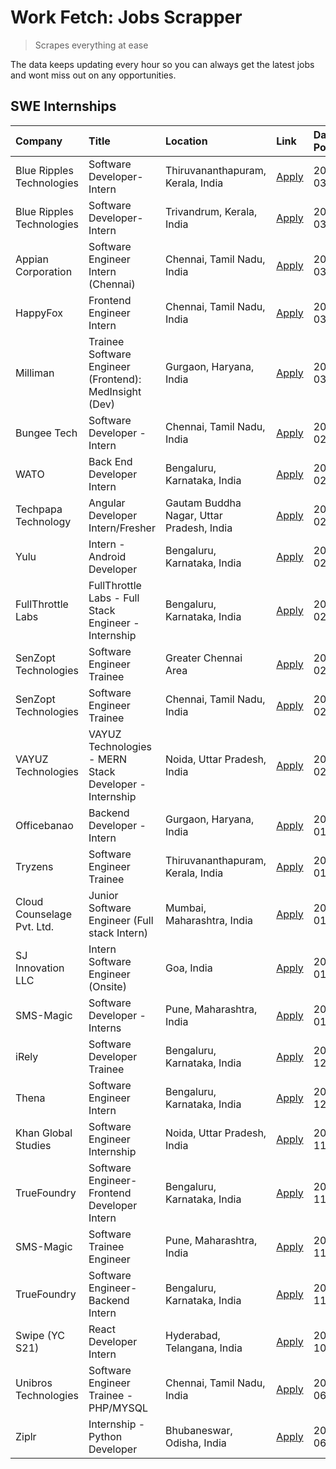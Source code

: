 # Work Fetch: Jobs Scrapper
> Scrapes everything at ease

The data keeps updating every hour so you can always get the latest jobs and wont miss out on any opportunities.

## SWE Internships
<!--START_SECTION:workfetch-->
| Company                    | Title                                                  | Location                                  | Link                                                                                                                                                                                                                                                                           | Date Posted   |
|:---------------------------|:-------------------------------------------------------|:------------------------------------------|:-------------------------------------------------------------------------------------------------------------------------------------------------------------------------------------------------------------------------------------------------------------------------------|:--------------|
| Blue Ripples Technologies  | Software Developer- Intern                             | Thiruvananthapuram, Kerala, India         | [Apply](https://in.linkedin.com/jobs/view/software-developer-intern-at-blue-ripples-technologies-3850505983?position=17&pageNum=0&refId=vTtZ2Z%2BdT2qqC3evuf%2F5UQ%3D%3D&trackingId=N7WxiS79ld7XDydSkpBjEA%3D%3D&trk=public_jobs_jserp-result_search-card)                     | 2024-03-09    |
| Blue Ripples Technologies  | Software Developer- Intern                             | Trivandrum, Kerala, India                 | [Apply](https://in.linkedin.com/jobs/view/software-developer-intern-at-blue-ripples-technologies-3850694934?position=16&pageNum=0&refId=vTtZ2Z%2BdT2qqC3evuf%2F5UQ%3D%3D&trackingId=um2wA74deZsuJvv75V4tng%3D%3D&trk=public_jobs_jserp-result_search-card)                     | 2024-03-08    |
| Appian Corporation         | Software Engineer Intern (Chennai)                     | Chennai, Tamil Nadu, India                | [Apply](https://in.linkedin.com/jobs/view/software-engineer-intern-chennai-at-appian-corporation-3848335036?position=23&pageNum=0&refId=vTtZ2Z%2BdT2qqC3evuf%2F5UQ%3D%3D&trackingId=XXl9jfyRBI7y9eBG%2FUTkbQ%3D%3D&trk=public_jobs_jserp-result_search-card)                   | 2024-03-07    |
| HappyFox                   | Frontend Engineer Intern                               | Chennai, Tamil Nadu, India                | [Apply](https://in.linkedin.com/jobs/view/frontend-engineer-intern-at-happyfox-3848357951?position=36&pageNum=0&refId=vTtZ2Z%2BdT2qqC3evuf%2F5UQ%3D%3D&trackingId=ohjum4F0fhELw0v1J%2BL3dA%3D%3D&trk=public_jobs_jserp-result_search-card)                                     | 2024-03-07    |
| Milliman                   | Trainee Software Engineer (Frontend): MedInsight (Dev) | Gurgaon, Haryana, India                   | [Apply](https://in.linkedin.com/jobs/view/trainee-software-engineer-frontend-medinsight-dev-at-milliman-3792874280?position=5&pageNum=0&refId=vTtZ2Z%2BdT2qqC3evuf%2F5UQ%3D%3D&trackingId=nNNK1svi%2FGfqHl3y1X8kLA%3D%3D&trk=public_jobs_jserp-result_search-card)             | 2024-03-01    |
| Bungee Tech                | Software Developer - Intern                            | Chennai, Tamil Nadu, India                | [Apply](https://in.linkedin.com/jobs/view/software-developer-intern-at-bungee-tech-3842220746?position=41&pageNum=0&refId=vTtZ2Z%2BdT2qqC3evuf%2F5UQ%3D%3D&trackingId=emHkbLmZSWSZe%2Bz19ijw4w%3D%3D&trk=public_jobs_jserp-result_search-card)                                 | 2024-02-28    |
| WATO                       | Back End Developer Intern                              | Bengaluru, Karnataka, India               | [Apply](https://in.linkedin.com/jobs/view/back-end-developer-intern-at-wato-3834852920?position=56&pageNum=0&refId=vTtZ2Z%2BdT2qqC3evuf%2F5UQ%3D%3D&trackingId=9vNoV49X6ArozH5gFl4zuw%3D%3D&trk=public_jobs_jserp-result_search-card)                                          | 2024-02-26    |
| Techpapa Technology        | Angular Developer Intern/Fresher                       | Gautam Buddha Nagar, Uttar Pradesh, India | [Apply](https://in.linkedin.com/jobs/view/angular-developer-intern-fresher-at-techpapa-technology-3834305862?position=49&pageNum=0&refId=vTtZ2Z%2BdT2qqC3evuf%2F5UQ%3D%3D&trackingId=R1T%2FJ%2BEY2jpvLEDtlv0ryw%3D%3D&trk=public_jobs_jserp-result_search-card)                | 2024-02-20    |
| Yulu                       | Intern - Android Developer                             | Bengaluru, Karnataka, India               | [Apply](https://in.linkedin.com/jobs/view/intern-android-developer-at-yulu-3834459982?position=40&pageNum=0&refId=vTtZ2Z%2BdT2qqC3evuf%2F5UQ%3D%3D&trackingId=7Xk3o%2FwiFuXztacbFaBfaw%3D%3D&trk=public_jobs_jserp-result_search-card)                                         | 2024-02-19    |
| FullThrottle Labs          | FullThrottle Labs - Full Stack Engineer - Internship   | Bengaluru, Karnataka, India               | [Apply](https://in.linkedin.com/jobs/view/fullthrottle-labs-full-stack-engineer-internship-at-fullthrottle-labs-3829636016?position=45&pageNum=0&refId=vTtZ2Z%2BdT2qqC3evuf%2F5UQ%3D%3D&trackingId=sKmIZxz77JvhG6t1Bg%2F9vg%3D%3D&trk=public_jobs_jserp-result_search-card)    | 2024-02-17    |
| SenZopt Technologies       | Software Engineer Trainee                              | Greater Chennai Area                      | [Apply](https://in.linkedin.com/jobs/view/software-engineer-trainee-at-senzopt-technologies-3827688781?position=25&pageNum=0&refId=vTtZ2Z%2BdT2qqC3evuf%2F5UQ%3D%3D&trackingId=UC2nIs3WpNNrCnFmYiGDtg%3D%3D&trk=public_jobs_jserp-result_search-card)                          | 2024-02-12    |
| SenZopt Technologies       | Software Engineer Trainee                              | Chennai, Tamil Nadu, India                | [Apply](https://in.linkedin.com/jobs/view/software-engineer-trainee-at-senzopt-technologies-3827686880?position=37&pageNum=0&refId=vTtZ2Z%2BdT2qqC3evuf%2F5UQ%3D%3D&trackingId=UqWoT5xlhy2zvx8MF2b%2FmA%3D%3D&trk=public_jobs_jserp-result_search-card)                        | 2024-02-12    |
| VAYUZ Technologies         | VAYUZ Technologies - MERN Stack Developer - Internship | Noida, Uttar Pradesh, India               | [Apply](https://in.linkedin.com/jobs/view/vayuz-technologies-mern-stack-developer-internship-at-vayuz-technologies-3822619356?position=51&pageNum=0&refId=vTtZ2Z%2BdT2qqC3evuf%2F5UQ%3D%3D&trackingId=tWFFH7MEEiAbjYZrfdw7hQ%3D%3D&trk=public_jobs_jserp-result_search-card)   | 2024-02-10    |
| Officebanao                | Backend Developer - Intern                             | Gurgaon, Haryana, India                   | [Apply](https://in.linkedin.com/jobs/view/backend-developer-intern-at-officebanao-3814263731?position=20&pageNum=0&refId=vTtZ2Z%2BdT2qqC3evuf%2F5UQ%3D%3D&trackingId=eRvhBSJAePTCKdEjv3C5Mw%3D%3D&trk=public_jobs_jserp-result_search-card)                                    | 2024-01-31    |
| Tryzens                    | Software Engineer Trainee                              | Thiruvananthapuram, Kerala, India         | [Apply](https://in.linkedin.com/jobs/view/software-engineer-trainee-at-tryzens-3809363491?position=29&pageNum=0&refId=vTtZ2Z%2BdT2qqC3evuf%2F5UQ%3D%3D&trackingId=%2B%2Bp3Gw7VYKi0l7Vekmvviw%3D%3D&trk=public_jobs_jserp-result_search-card)                                   | 2024-01-18    |
| Cloud Counselage Pvt. Ltd. | Junior Software Engineer (Full stack Intern)           | Mumbai, Maharashtra, India                | [Apply](https://in.linkedin.com/jobs/view/junior-software-engineer-full-stack-intern-at-cloud-counselage-pvt-ltd-3803132814?position=21&pageNum=0&refId=vTtZ2Z%2BdT2qqC3evuf%2F5UQ%3D%3D&trackingId=dUQpDQI%2B%2BnF4knDIzfAnbQ%3D%3D&trk=public_jobs_jserp-result_search-card) | 2024-01-11    |
| SJ Innovation LLC          | Intern Software Engineer (Onsite)                      | Goa, India                                | [Apply](https://in.linkedin.com/jobs/view/intern-software-engineer-onsite-at-sj-innovation-llc-3799959011?position=32&pageNum=0&refId=vTtZ2Z%2BdT2qqC3evuf%2F5UQ%3D%3D&trackingId=qbhUJXjDqp5pTssgXIHlNA%3D%3D&trk=public_jobs_jserp-result_search-card)                       | 2024-01-11    |
| SMS-Magic                  | Software Developer -Interns                            | Pune, Maharashtra, India                  | [Apply](https://in.linkedin.com/jobs/view/software-developer-interns-at-sms-magic-3799485343?position=26&pageNum=0&refId=vTtZ2Z%2BdT2qqC3evuf%2F5UQ%3D%3D&trackingId=vBXeML0ZN2P4gLv3l6GjKQ%3D%3D&trk=public_jobs_jserp-result_search-card)                                    | 2024-01-05    |
| iRely                      | Software Developer Trainee                             | Bengaluru, Karnataka, India               | [Apply](https://in.linkedin.com/jobs/view/software-developer-trainee-at-irely-3801577534?position=9&pageNum=0&refId=vTtZ2Z%2BdT2qqC3evuf%2F5UQ%3D%3D&trackingId=jvJkURHhyhHV%2Fqy7ECCN6Q%3D%3D&trk=public_jobs_jserp-result_search-card)                                       | 2023-12-22    |
| Thena                      | Software Engineer Intern                               | Bengaluru, Karnataka, India               | [Apply](https://in.linkedin.com/jobs/view/software-engineer-intern-at-thena-3778731751?position=12&pageNum=0&refId=vTtZ2Z%2BdT2qqC3evuf%2F5UQ%3D%3D&trackingId=%2FmpbfAjtxqVkPFwV1FVVRA%3D%3D&trk=public_jobs_jserp-result_search-card)                                        | 2023-12-05    |
| Khan Global Studies        | Software Engineer Internship                           | Noida, Uttar Pradesh, India               | [Apply](https://in.linkedin.com/jobs/view/software-engineer-internship-at-khan-global-studies-3766942197?position=42&pageNum=0&refId=vTtZ2Z%2BdT2qqC3evuf%2F5UQ%3D%3D&trackingId=YK3IU%2BKNWOTSh6OB7xCD8Q%3D%3D&trk=public_jobs_jserp-result_search-card)                      | 2023-11-27    |
| TrueFoundry                | Software Engineer- Frontend Developer Intern           | Bengaluru, Karnataka, India               | [Apply](https://in.linkedin.com/jobs/view/software-engineer-frontend-developer-intern-at-truefoundry-3790095058?position=11&pageNum=0&refId=vTtZ2Z%2BdT2qqC3evuf%2F5UQ%3D%3D&trackingId=mN%2B2TNqQusDsiMETSjaZYw%3D%3D&trk=public_jobs_jserp-result_search-card)               | 2023-11-24    |
| SMS-Magic                  | Software Trainee Engineer                              | Pune, Maharashtra, India                  | [Apply](https://in.linkedin.com/jobs/view/software-trainee-engineer-at-sms-magic-3761409781?position=22&pageNum=0&refId=vTtZ2Z%2BdT2qqC3evuf%2F5UQ%3D%3D&trackingId=x6LVL7CrR7G5R39z552P8w%3D%3D&trk=public_jobs_jserp-result_search-card)                                     | 2023-11-16    |
| TrueFoundry                | Software Engineer-Backend Intern                       | Bengaluru, Karnataka, India               | [Apply](https://in.linkedin.com/jobs/view/software-engineer-backend-intern-at-truefoundry-3779508170?position=24&pageNum=0&refId=vTtZ2Z%2BdT2qqC3evuf%2F5UQ%3D%3D&trackingId=9oqqin%2FgMlGKlOWytEkq4g%3D%3D&trk=public_jobs_jserp-result_search-card)                          | 2023-11-10    |
| Swipe (YC S21)             | React Developer Intern                                 | Hyderabad, Telangana, India               | [Apply](https://in.linkedin.com/jobs/view/react-developer-intern-at-swipe-yc-s21-3737600089?position=13&pageNum=0&refId=vTtZ2Z%2BdT2qqC3evuf%2F5UQ%3D%3D&trackingId=4CyPukBPU8gwLo%2BF3JBbkQ%3D%3D&trk=public_jobs_jserp-result_search-card)                                   | 2023-10-13    |
| Unibros Technologies       | Software Engineer Trainee - PHP/MYSQL                  | Chennai, Tamil Nadu, India                | [Apply](https://in.linkedin.com/jobs/view/software-engineer-trainee-php-mysql-at-unibros-technologies-3656599241?position=28&pageNum=0&refId=vTtZ2Z%2BdT2qqC3evuf%2F5UQ%3D%3D&trackingId=pbo5AGDcqI8Z88AMZBHSfA%3D%3D&trk=public_jobs_jserp-result_search-card)                | 2023-06-12    |
| Ziplr                      | Internship - Python Developer                          | Bhubaneswar, Odisha, India                | [Apply](https://in.linkedin.com/jobs/view/internship-python-developer-at-ziplr-3645677592?position=55&pageNum=0&refId=vTtZ2Z%2BdT2qqC3evuf%2F5UQ%3D%3D&trackingId=9HxVEO%2BD7PSzAL%2BNsTfpsg%3D%3D&trk=public_jobs_jserp-result_search-card)                                   | 2023-06-02    |
<!--END_SECTION:workfetch-->
